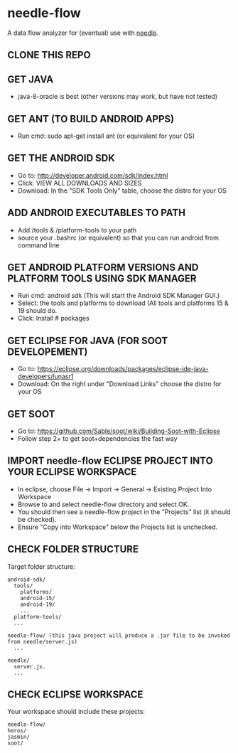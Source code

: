needle-flow
==========

A data flow analyzer for (eventual) use with [needle](https://github.com/camsoupa/needle).

## CLONE THIS REPO

## GET JAVA

- java-8-oracle is best (other versions may work, but have not tested)

## GET ANT (TO BUILD ANDROID APPS)

- Run cmd: sudo apt-get install ant (or equivalent for your OS)

## GET THE ANDROID SDK

- Go to:    http://developer.android.com/sdk/index.html
- Click:    VIEW ALL DOWNLOADS AND SIZES
- Download: In the "SDK Tools Only" table, choose the distro for your OS

## ADD ANDROID EXECUTABLES TO PATH 

- Add <android-sdk>/tools & <android-sdk>/platform-tools to your path
- source your .bashrc (or equivalent) so that you can run android from command line

## GET ANDROID PLATFORM VERSIONS AND PLATFORM TOOLS USING SDK MANAGER

- Run cmd: android sdk (This will start the Android SDK Manager GUI.)
- Select:  the tools and platforms to download (All tools and platforms 15 & 19 should do.
- Click:   Install # packages

## GET ECLIPSE FOR JAVA (FOR SOOT DEVELOPEMENT)

- Go to: https://eclipse.org/downloads/packages/eclipse-ide-java-developers/lunasr1
- Download: On the right under "Download Links" choose the distro for your OS

## GET SOOT

- Go to: https://github.com/Sable/soot/wiki/Building-Soot-with-Eclipse
- Follow step 2+ to get soot+dependencies the fast way

## IMPORT needle-flow ECLIPSE PROJECT INTO YOUR ECLIPSE WORKSPACE

- In eclipse, choose File -> Import -> General -> Existing Project Into Workspace
- Browse to and select needle-flow directory and select OK.
- You should then see a needle-flow project in the "Projects" list (it should be checked).
- Ensure "Copy into Workspace" below the Projects list is unchecked.

## CHECK FOLDER STRUCTURE

Target folder structure:
```
android-sdk/
  tools/ 
	platforms/
    android-15/
    android-19/
    ...
  platform-tools/
  ...

needle-flow/ (this java project will produce a .jar file to be invoked from needle/server.js)
  ...
  
needle/
  server.js.
  ...
```

## CHECK ECLIPSE WORKSPACE

Your workspace should include these projects:
```
needle-flow/
heros/
jasmin/
soot/
```

